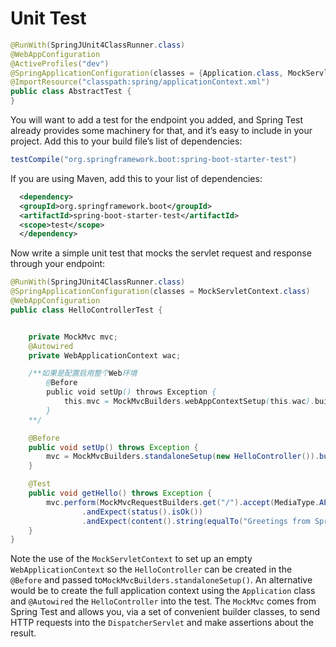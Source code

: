 # Unit Test

```java
@RunWith(SpringJUnit4ClassRunner.class)
@WebAppConfiguration
@ActiveProfiles("dev")
@SpringApplicationConfiguration(classes = {Application.class, MockServletContext.class})
@ImportResource("classpath:spring/applicationContext.xml")
public class AbstractTest {
}
```

You will want to add a test for the endpoint you added, and Spring Test already provides some machinery for that, and it’s easy to include in your project. Add this to your build file’s list of dependencies:

```groovy
testCompile("org.springframework.boot:spring-boot-starter-test")
```

If you are using Maven, add this to your list of dependencies:

```xml
  <dependency>
  <groupId>org.springframework.boot</groupId>
  <artifactId>spring-boot-starter-test</artifactId>
  <scope>test</scope>
  </dependency>
```

Now write a simple unit test that mocks the servlet request and response through your endpoint:

```java
@RunWith(SpringJUnit4ClassRunner.class)
@SpringApplicationConfiguration(classes = MockServletContext.class)
@WebAppConfiguration
public class HelloControllerTest {


	private MockMvc mvc;
	@Autowired
	private WebApplicationContext wac;

	/**如果是配置启用整个Web环境
		@Before
		public void setUp() throws Exception {
			this.mvc = MockMvcBuilders.webAppContextSetup(this.wac).build();
		}
	**/

	@Before
	public void setUp() throws Exception {
		mvc = MockMvcBuilders.standaloneSetup(new HelloController()).build();
	}

	@Test
	public void getHello() throws Exception {
		mvc.perform(MockMvcRequestBuilders.get("/").accept(MediaType.APPLICATION_JSON))
				.andExpect(status().isOk())
				.andExpect(content().string(equalTo("Greetings from Spring Boot!")));
	}
}
```

Note the use of the `MockServletContext` to set up an empty `WebApplicationContext` so the `HelloController` can be created in the `@Before` and passed to`MockMvcBuilders.standaloneSetup()`. An alternative would be to create the full application context using the `Application` class and `@Autowired` the `HelloController` into the test. The `MockMvc` comes from Spring Test and allows you, via a set of convenient builder classes, to send HTTP requests into the `DispatcherServlet` and make assertions about the result.
